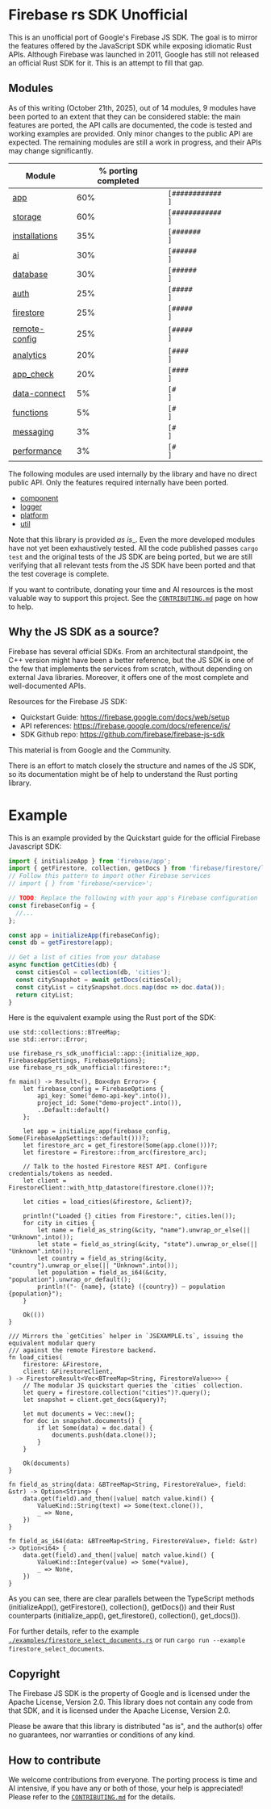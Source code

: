 # Firebase rs SDK Unofficial

This is an unofficial port of Google's Firebase JS SDK. The goal is to mirror the features offered by the JavaScript SDK while exposing idiomatic Rust APIs. Although Firebase was launched in 2011, Google has still not released an official Rust SDK for it. This is an attempt to fill that gap.

## Modules

As of this writing (October 21th, 2025), out of 14 modules, 9 modules have been ported to an extent that they can be considered stable: the main features are ported, the API calls are documented, the code is tested and working examples are provided. Only minor changes to the public API are expected. The remaining modules are still a work in progress, and their APIs may change significantly.


| Module | % porting completed  | |
|--------|----------------------|-|
| [app](https://github.com/dgasparri/firebase-rs-sdk-unofficial/tree/main/src/app)                     | 60% | `[############        ]` |
| [storage](https://github.com/dgasparri/firebase-rs-sdk-unofficial/tree/main/src/storage)             | 60% | `[############        ]` |
| [installations](https://github.com/dgasparri/firebase-rs-sdk-unofficial/tree/main/src/installations) | 35% | `[#######             ]` |
| [ai](https://github.com/dgasparri/firebase-rs-sdk-unofficial/tree/main/src/ai)                       | 30% | `[######              ]` |
| [database](https://github.com/dgasparri/firebase-rs-sdk-unofficial/tree/main/src/database)           | 30% | `[######              ]` |
| [auth](https://github.com/dgasparri/firebase-rs-sdk-unofficial/tree/main/src/auth)                   | 25% | `[#####               ]` |
| [firestore](https://github.com/dgasparri/firebase-rs-sdk-unofficial/tree/main/src/firestore)         | 25% | `[#####               ]` |
| [remote-config](https://github.com/dgasparri/firebase-rs-sdk-unofficial/tree/main/src/remote_config) | 25% | `[#####               ]` |
| [analytics](https://github.com/dgasparri/firebase-rs-sdk-unofficial/tree/main/src/analytics)         | 20% | `[####                ]` |
| [app_check](https://github.com/dgasparri/firebase-rs-sdk-unofficial/tree/main/src/app_check)         | 20% | `[####                ]` |
| [data-connect](https://github.com/dgasparri/firebase-rs-sdk-unofficial/tree/main/src/data_connect)   | 5%  | `[#                   ]` |
| [functions](https://github.com/dgasparri/firebase-rs-sdk-unofficial/tree/main/src/functions)         | 5%  | `[#                   ]` |
| [messaging](https://github.com/dgasparri/firebase-rs-sdk-unofficial/tree/main/src/messaging)         | 3%  | `[#                   ]` |
| [performance](https://github.com/dgasparri/firebase-rs-sdk-unofficial/tree/main/src/performance)     | 3%  | `[#                   ]` |


The following modules are used internally by the library and have no direct public API. Only the features required internally have been ported.

- [component](https://github.com/dgasparri/firebase-rs-sdk-unofficial/tree/main/src/component)
- [logger](https://github.com/dgasparri/firebase-rs-sdk-unofficial/tree/main/src/logger)
- [platform](https://github.com/dgasparri/firebase-rs-sdk-unofficial/tree/main/src/platform)
- [util](https://github.com/dgasparri/firebase-rs-sdk-unofficial/tree/main/src/util)



Note that this library is provided _as is__. Even the more developed modules have not yet been exhaustively tested. All the code published passes `cargo test` and the original tests of the JS SDK are being ported, but we are still verifying that all relevant tests from the JS SDK have been ported and that the test coverage is complete.

If you want to contribute, donating your time and AI resources is the most valuable way to support this project. See the [`CONTRIBUTING.md`](https://github.com/dgasparri/firebase-rs-sdk-unofficial/blob/main/CONTRIBUTING.md) page on how to help.

##  Why the JS SDK as a source?

Firebase has several official SDKs. From an architectural standpoint, the C++ version might have been a better reference, but the JS SDK is one of the few that implements the services from scratch, without depending on external Java libraries. Moreover, it offers one of the most complete and well-documented APIs. 

Resources for the Firebase JS SDK:

- Quickstart Guide: <https://firebase.google.com/docs/web/setup>
- API references: <https://firebase.google.com/docs/reference/js/>
- SDK Github repo: <https://github.com/firebase/firebase-js-sdk>

This material is from Google and the Community.

There is an effort to match closely the structure and names of the JS SDK, so its documentation might be of help to understand the Rust porting library.

# Example

This is an example provided by the Quickstart guide for the official Firebase Javascript SDK:

```ts
import { initializeApp } from 'firebase/app';
import { getFirestore, collection, getDocs } from 'firebase/firestore/lite';
// Follow this pattern to import other Firebase services
// import { } from 'firebase/<service>';

// TODO: Replace the following with your app's Firebase configuration
const firebaseConfig = {
  //...
};

const app = initializeApp(firebaseConfig);
const db = getFirestore(app);

// Get a list of cities from your database
async function getCities(db) {
  const citiesCol = collection(db, 'cities');
  const citySnapshot = await getDocs(citiesCol);
  const cityList = citySnapshot.docs.map(doc => doc.data());
  return cityList;
}
```

Here is the equivalent example using the Rust port of the SDK:

```rust,no_run
use std::collections::BTreeMap;
use std::error::Error;

use firebase_rs_sdk_unofficial::app::{initialize_app, FirebaseAppSettings, FirebaseOptions};
use firebase_rs_sdk_unofficial::firestore::*;

fn main() -> Result<(), Box<dyn Error>> {
    let firebase_config = FirebaseOptions {
        api_key: Some("demo-api-key".into()),
        project_id: Some("demo-project".into()),
        ..Default::default()
    };
    
    let app = initialize_app(firebase_config, Some(FirebaseAppSettings::default()))?;
    let firestore_arc = get_firestore(Some(app.clone()))?;
    let firestore = Firestore::from_arc(firestore_arc);
    
    // Talk to the hosted Firestore REST API. Configure credentials/tokens as needed.
    let client = FirestoreClient::with_http_datastore(firestore.clone())?;
    
    let cities = load_cities(&firestore, &client)?;
    
    println!("Loaded {} cities from Firestore:", cities.len());
    for city in cities {
        let name = field_as_string(&city, "name").unwrap_or_else(|| "Unknown".into());
        let state = field_as_string(&city, "state").unwrap_or_else(|| "Unknown".into());
        let country = field_as_string(&city, "country").unwrap_or_else(|| "Unknown".into());
        let population = field_as_i64(&city, "population").unwrap_or_default();
        println!("- {name}, {state} ({country}) — population {population}");
    }

    Ok(())
}

/// Mirrors the `getCities` helper in `JSEXAMPLE.ts`, issuing the equivalent modular query
/// against the remote Firestore backend.
fn load_cities(
    firestore: &Firestore,
    client: &FirestoreClient,
) -> FirestoreResult<Vec<BTreeMap<String, FirestoreValue>>> {
    // The modular JS quickstart queries the `cities` collection.
    let query = firestore.collection("cities")?.query();
    let snapshot = client.get_docs(&query)?;

    let mut documents = Vec::new();
    for doc in snapshot.documents() {
        if let Some(data) = doc.data() {
            documents.push(data.clone());
        }
    }

    Ok(documents)
}

fn field_as_string(data: &BTreeMap<String, FirestoreValue>, field: &str) -> Option<String> {
    data.get(field).and_then(|value| match value.kind() {
        ValueKind::String(text) => Some(text.clone()),
        _ => None,
    })
}

fn field_as_i64(data: &BTreeMap<String, FirestoreValue>, field: &str) -> Option<i64> {
    data.get(field).and_then(|value| match value.kind() {
        ValueKind::Integer(value) => Some(*value),
        _ => None,
    })
}
```

As you can see, there are clear parallels between the TypeScript methods (initializeApp(), getFirestore(), collection(), getDocs()) and their Rust counterparts (initialize_app(), get_firestore(), collection(), get_docs()). 

For further details, refer to the example [`./examples/firestore_select_documents.rs`](https://github.com/dgasparri/firebase-rs-sdk-unofficial/blob/main/examples/firestore_select_documents.rs) or run `cargo run --example firestore_select_documents`.

## Copyright

The Firebase JS SDK is the property of Google and is licensed under the Apache License, Version 2.0. This library does not contain any code from that SDK, and it is licensed under the Apache License, Version 2.0.

Please be aware that this library is distributed "as is", and the author(s) offer no guarantees, nor warranties or conditions of any kind.

## How to contribute

We welcome contributions from everyone. The porting process is time and AI intensive, if you have any or both of those, your help is appreciated! Please refer to the [`CONTRIBUTING.md`](https://github.com/dgasparri/firebase-rs-sdk-unofficial/blob/main/CONTRIBUTING.md) for the details. 

